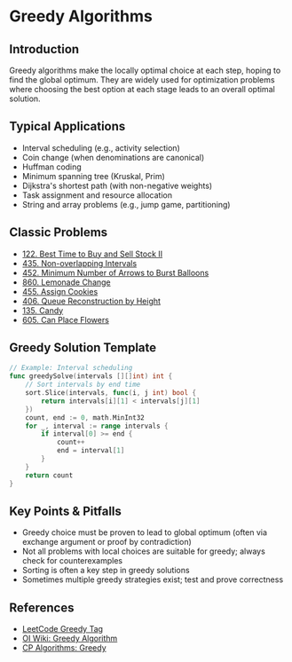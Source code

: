 # Greedy Algorithms

## Introduction

Greedy algorithms make the locally optimal choice at each step, hoping to find the global optimum. They are widely used for optimization problems where choosing the best option at each stage leads to an overall optimal solution.

## Typical Applications

- Interval scheduling (e.g., activity selection)
- Coin change (when denominations are canonical)
- Huffman coding
- Minimum spanning tree (Kruskal, Prim)
- Dijkstra's shortest path (with non-negative weights)
- Task assignment and resource allocation
- String and array problems (e.g., jump game, partitioning)

## Classic Problems

- [122. Best Time to Buy and Sell Stock II](https://leetcode.com/problems/best-time-to-buy-and-sell-stock-ii/)
- [435. Non-overlapping Intervals](https://leetcode.com/problems/non-overlapping-intervals/)
- [452. Minimum Number of Arrows to Burst Balloons](https://leetcode.com/problems/minimum-number-of-arrows-to-burst-balloons/)
- [860. Lemonade Change](https://leetcode.com/problems/lemonade-change/)
- [455. Assign Cookies](https://leetcode.com/problems/assign-cookies/)
- [406. Queue Reconstruction by Height](https://leetcode.com/problems/queue-reconstruction-by-height/)
- [135. Candy](https://leetcode.com/problems/candy/)
- [605. Can Place Flowers](https://leetcode.com/problems/can-place-flowers/)

## Greedy Solution Template

```go
// Example: Interval scheduling
func greedySolve(intervals [][]int) int {
    // Sort intervals by end time
    sort.Slice(intervals, func(i, j int) bool {
        return intervals[i][1] < intervals[j][1]
    })
    count, end := 0, math.MinInt32
    for _, interval := range intervals {
        if interval[0] >= end {
            count++
            end = interval[1]
        }
    }
    return count
}
```

## Key Points & Pitfalls

- Greedy choice must be proven to lead to global optimum (often via exchange argument or proof by contradiction)
- Not all problems with local choices are suitable for greedy; always check for counterexamples
- Sorting is often a key step in greedy solutions
- Sometimes multiple greedy strategies exist; test and prove correctness

## References

- [LeetCode Greedy Tag](https://leetcode.com/tag/greedy/)
- [OI Wiki: Greedy Algorithm](https://oi-wiki.org/basic/greedy/)
- [CP Algorithms: Greedy](https://cp-algorithms.com/greedy.html)

